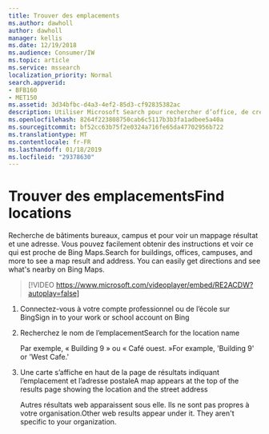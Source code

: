 ```yaml
---
title: Trouver des emplacements
ms.author: dawholl
author: dawholl
manager: kellis
ms.date: 12/19/2018
ms.audience: Consumer/IW
ms.topic: article
ms.service: mssearch
localization_priority: Normal
search.appverid:
- BFB160
- MET150
ms.assetid: 3d34bfbc-d4a3-4ef2-85d3-cf92835382ac
description: Utiliser Microsoft Search pour rechercher d’office, de création et d’autres emplacements de l’espace de travail, obtenir des instructions et bien plus encore
ms.openlocfilehash: 8264f223808750cab6c5117b3b3fa1adbee5a40a
ms.sourcegitcommit: bf52cc63b75f2e0324a716fe65da47702956b722
ms.translationtype: MT
ms.contentlocale: fr-FR
ms.lasthandoff: 01/18/2019
ms.locfileid: "29378630"
---
```

# <a name="find-locations"></a><span data-ttu-id="ede72-103">Trouver des emplacements</span><span class="sxs-lookup"><span data-stu-id="ede72-103">Find locations</span></span>

<span data-ttu-id="ede72-p101">Recherche de bâtiments bureaux, campus et pour voir un mappage résultat et une adresse. Vous pouvez facilement obtenir des instructions et voir ce qui est proche de Bing Maps.</span><span class="sxs-lookup"><span data-stu-id="ede72-p101">Search for buildings, offices, campuses, and more to see a map result and address. You can easily get directions and see what's nearby on Bing Maps.</span></span>

> [!VIDEO https://www.microsoft.com/videoplayer/embed/RE2ACDW?autoplay=false]
  
1. <span data-ttu-id="ede72-106">Connectez-vous à votre compte professionnel ou de l’école sur Bing</span><span class="sxs-lookup"><span data-stu-id="ede72-106">Sign in to your work or school account on Bing</span></span>
    
2. <span data-ttu-id="ede72-107">Recherchez le nom de l’emplacement</span><span class="sxs-lookup"><span data-stu-id="ede72-107">Search for the location name</span></span>
    
    <span data-ttu-id="ede72-108">Par exemple, « Building 9 » ou « Café ouest. »</span><span class="sxs-lookup"><span data-stu-id="ede72-108">For example, 'Building 9' or 'West Cafe.'</span></span>
    
3. <span data-ttu-id="ede72-109">Une carte s’affiche en haut de la page de résultats indiquant l’emplacement et l’adresse postale</span><span class="sxs-lookup"><span data-stu-id="ede72-109">A map appears at the top of the results page showing the location and the street address</span></span>
    
    <span data-ttu-id="ede72-p102">Autres résultats web apparaissent sous elle. Ils ne sont pas propres à votre organisation.</span><span class="sxs-lookup"><span data-stu-id="ede72-p102">Other web results appear under it. They aren't specific to your organization.</span></span>

  

